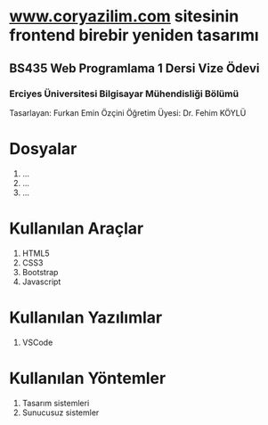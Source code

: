 # www.coryazilim.com sitesinin frontend birebir yeniden tasarımı 
## BS435 Web Programlama 1 Dersi Vize Ödevi
### Erciyes Üniversitesi Bilgisayar Mühendisliği Bölümü  

Tasarlayan: Furkan Emin Özçini
Öğretim Üyesi: Dr. Fehim KÖYLÜ


# Dosyalar

1. ...
2. ...
3. ...
 

# Kullanılan Araçlar

 1. HTML5
 2. CSS3
 3. Bootstrap
 4. Javascript

# Kullanılan Yazılımlar

 1. VSCode

# Kullanılan Yöntemler

 1. Tasarım sistemleri
 2. Sunucusuz sistemler
